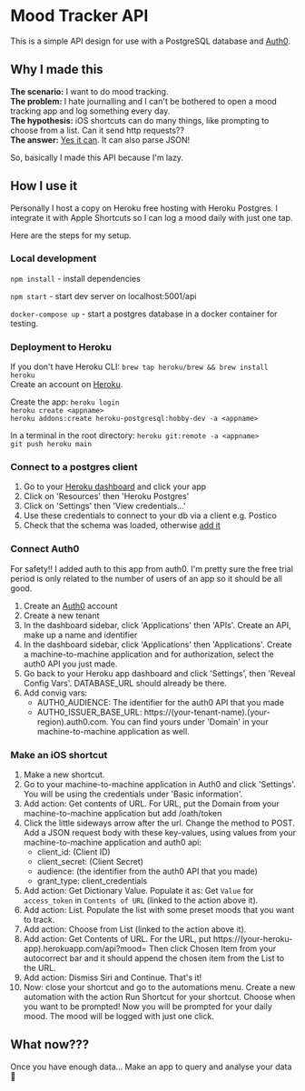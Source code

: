 # Mood Tracker API

This is a simple API design for use with a PostgreSQL database and [Auth0](https://auth0.com/). 

## Why I made this

**The scenario:** I want to do mood tracking.  
**The problem:** I hate journalling and I can't be bothered to open a mood tracking app and log something every day.  
**The hypothesis:** iOS shortcuts can do many things, like prompting to choose from a list. Can it send http requests??  
**The answer:** [Yes it can](https://support.apple.com/en-nz/guide/shortcuts/apd2d448b2de/ios). It can also parse JSON! 

So, basically I made this API because I'm lazy.

## How I use it

Personally I host a copy on Heroku free hosting with Heroku Postgres. I integrate it with Apple Shortcuts so I can log a mood daily with just one tap.

Here are the steps for my setup.

### Local development

`npm install` - install dependencies

`npm start` - start dev server on localhost:5001/api

`docker-compose up` - start a postgres database in a docker container for testing.  

### Deployment to Heroku

If you don't have Heroku CLI: `brew tap heroku/brew && brew install heroku`  
Create an account on [Heroku](https://www.heroku.com/).

Create the app:
`heroku login`  
`heroku create <appname>`  
`heroku addons:create heroku-postgresql:hobby-dev -a <appname>`

In a terminal in the root directory:
`heroku git:remote -a <appname>`  
`git push heroku main`

### Connect to a postgres client

1. Go to your [Heroku dashboard](https://dashboard.heroku.com/apps) and click your app
2. Click on 'Resources' then 'Heroku Postgres'
3. Click on 'Settings' then 'View credentials...'
4. Use these credentials to connect to your db via a client e.g. Postico
5. Check that the schema was loaded, otherwise [add it](https://github.com/rachelgrimwood/tracker-api/blob/main/db/sql/01_database_schema.sql)

### Connect Auth0

For safety!! I added auth to this app from auth0. I'm pretty sure the free trial period is only related to the number of users of an app so it should be all good.

1. Create an [Auth0](https://auth0.com/) account
2. Create a new tenant
3. In the dashboard sidebar, click 'Applications' then 'APIs'. Create an API, make up a name and identifier
4. In the dashboard sidebar, click 'Applications' then 'Applications'. Create a machine-to-machine application and for authorization, select the auth0 API you just made.
5. Go back to your Heroku app dashboard and click 'Settings', then 'Reveal Config Vars'. DATABASE_URL should already be there.
6. Add convig vars:
    - AUTH0_AUDIENCE: The identifier for the auth0 API that you made
    - AUTH0_ISSUER_BASE_URL: https://(your-tenant-name).(your-region).auth0.com. You can find yours under 'Domain' in your machine-to-machine application as well.

### Make an iOS shortcut

1. Make a new shortcut.
2. Go to your machine-to-machine application in Auth0 and click 'Settings'. You will be using the credentials under 'Basic information'.
3. Add action: Get contents of URL. For URL, put the Domain from your machine-to-machine application but add /oath/token
4. Click the little sideways arrow after the url. Change the method to POST. Add a JSON request body with these key-values, using values from your machine-to-machine application and auth0 api:
    - client_id: (Client ID)
    - client_secret: (Client Secret)
    - audience: (the identifier from the auth0 API that you made)
    - grant_type: client_credentials
5. Add action: Get Dictionary Value. Populate it as: Get `Value` for `access_token` in `Contents of URL` (linked to the action above it).
6. Add action: List. Populate the list with some preset moods that you want to track.
7. Add action: Choose from List (linked to the action above it). 
8. Add action: Get Contents of URL. For the URL, put https://(your-heroku-app).herokuapp.com/api?mood= Then click Chosen Item from your autocorrect bar and it should append the chosen item from the List to the URL.
9. Add action: Dismiss Siri and Continue. That's it!
10. Now: close your shortcut and go to the automations menu. Create a new automation with the action Run Shortcut for your shortcut. Choose when you want to be prompted! Now you will be prompted for your daily mood. The mood will be logged with just one click.
  
## What now???
  
Once you have enough data... Make an app to query and analyse your data 🧐
